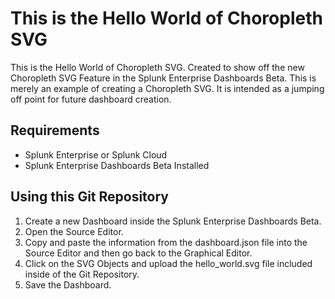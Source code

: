 # This is the Hello World of Choropleth SVG

This is the Hello World of Choropleth SVG. Created to show off the new Choropleth SVG Feature in the Splunk Enterprise Dashboards Beta. This is merely an example of creating a Choropleth SVG. It is intended as a jumping off point for future dashboard creation. 

## Requirements

* Splunk Enterprise or Splunk Cloud
* Splunk Enterprise Dashboards Beta Installed

## Using this Git Repository

1. Create a new Dashboard inside the Splunk Enterprise Dashboards Beta. 
2. Open the Source Editor. 
3. Copy and paste the information from the dashboard.json file into the Source Editor and then go back to the Graphical Editor. 
4. Click on the SVG Objects and upload the hello_world.svg file included inside of the Git Repository. 
5. Save the Dashboard. 
